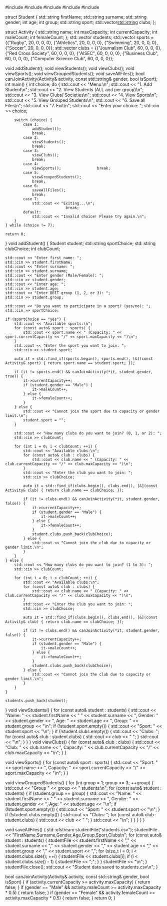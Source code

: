 #include <iostream>
#include <vector>
#include <string>
#include <fstream>
#include <algorithm>

struct Student {
    std::string firstName;
    std::string surname;
    std::string gender;
    int age;
    int group;
    std::string sport;
    std::vector<std::string> clubs;
};

struct Activity {
    std::string name;
    int maxCapacity;
    int currentCapacity;
    int maleCount;
    int femaleCount;
};
std::vector<Student> students;
std::vector<Activity> sports = {{"Rugby", 20, 0, 0, 0}, {"Athletics", 20, 0, 0, 0}, {"Swimming", 20, 0, 0, 0}, {"Soccer", 20, 0, 0, 0}};
std::vector<Activity> clubs = {{"Journalism Club", 60, 0, 0, 0}, {"Red Cross Society", 60, 0, 0, 0}, {"AISEC", 60, 0, 0, 0}, {"Business Club", 60, 0, 0, 0}, {"Computer Science Club", 60, 0, 0, 0}};

void addStudent();
void viewStudents();
void viewClubs();
void viewSports();
void viewGroupedStudents();
void saveAllFiles();
bool canJoinActivity(Activity& activity, const std::string& gender, bool isSport);
int main() {
    int choice;
    do {
        std::cout << "Menu:\n";
        std::cout << "1. Add Student\n";
        std::cout << "2. View Students (ALL and per group)\n";
        std::cout << "3. View Clubs/ Societies\n";
        std::cout << "4. View Sports\n";
        std::cout << "5. View Grouped Students\n";
        std::cout << "6. Save all Files\n";
        std::cout << "7. Exit\n";
        std::cout << "Enter your choice: ";
        std::cin >> choice;

        switch (choice) {
            case 1:
                addStudent();
                break;
            case 2:
                viewStudents();
                break;
            case 3:
                viewClubs();
                break;
            case 4:
                viewSports();                break;
            case 5:
                viewGroupedStudents();
                break;
            case 6:
                saveAllFiles();
                break;
            case 7:
                std::cout << "Exiting...\n";
                               break;
            default:
                std::cout << "Invalid choice! Please try again.\n";
        }
    } while (choice != 7);

    return 0;
}
void addStudent() {
    Student student;
    std::string sportChoice;
    std::string clubChoice;
    int clubCount;

    std::cout << "Enter first name: ";
    std::cin >> student.firstName;
    std::cout << "Enter surname: ";
    std::cin >> student.surname;
    std::cout << "Enter gender (Male/Female): ";
    std::cin >> student.gender;
    std::cout << "Enter age: ";
    std::cin >> student.age;
    std::cout << "Enter BBIT group (1, 2, or 3): ";
    std::cin >> student.group;

    std::cout << "Do you want to participate in a sport? (yes/no): ";
    std::cin >> sportChoice;

    if (sportChoice == "yes") {
        std::cout << "Available sports:\n";
        for (const auto& sport : sports) {
            std::cout << sport.name << " (Capacity: " << sport.currentCapacity << "/" << sport.maxCapacity << ")\n";
        }
        std::cout << "Enter the sport you want to join: ";
        std::cin >> student.sport;

        auto it = std::find_if(sports.begin(), sports.end(), [&](const Activity& sport) { return sport.name == student.sport; });

        if (it != sports.end() && canJoinActivity(*it, student.gender, true)) {
            it->currentCapacity++;
            if (student.gender == "Male") {
                it->maleCount++;
            } else {
                it->femaleCount++;
            }
        } else {
            std::cout << "Cannot join the sport due to capacity or gender limit.\n";
            student.sport = "";
        }

        std::cout << "How many clubs do you want to join? (0, 1, or 2): ";
        std::cin >> clubCount;

        for (int i = 0; i < clubCount; ++i) {
            std::cout << "Available clubs:\n";
            for (const auto& club : clubs) {
                std::cout << club.name << " (Capacity: " << club.currentCapacity << "/" << club.maxCapacity << ")\n";
            }
            std::cout << "Enter the club you want to join: ";
            std::cin >> clubChoice;

            auto it = std::find_if(clubs.begin(), clubs.end(), [&](const Activity& club) { return club.name == clubChoice; });

            if (it != clubs.end() && canJoinActivity(*it, student.gender, false)) {
                it->currentCapacity++;
                if (student.gender == "Male") {
                    it->maleCount++;
                } else {
                    it->femaleCount++;
                }
                student.clubs.push_back(clubChoice);
            } else {
                std::cout << "Cannot join the club due to capacity or gender limit.\n";
            }
        }
    } else {
        std::cout << "How many clubs do you want to join? (1 to 3): ";
        std::cin >> clubCount;

        for (int i = 0; i < clubCount; ++i) {
            std::cout << "Available clubs:\n";
            for (const auto& club : clubs) {
                std::cout << club.name << " (Capacity: " << club.currentCapacity << "/" << club.maxCapacity << ")\n";
            }
            std::cout << "Enter the club you want to join: ";
            std::cin >> clubChoice;

            auto it = std::find_if(clubs.begin(), clubs.end(), [&](const Activity& club) { return club.name == clubChoice; });

            if (it != clubs.end() && canJoinActivity(*it, student.gender, false)) {
                it->currentCapacity++;
                if (student.gender == "Male") {
                    it->maleCount++;
                } else {
                    it->femaleCount++;
                }
                student.clubs.push_back(clubChoice);
            } else {
                std::cout << "Cannot join the club due to capacity or gender limit.\n";
            }
        }
    }

    students.push_back(student);
}
void viewStudents() {
    for (const auto& student : students) {
        std::cout << "Name: " << student.firstName << " " << student.surname << ", Gender: " << student.gender << ", Age: " << student.age << ", Group: " << student.group << "\n";
        if (!student.sport.empty()) {
            std::cout << "Sport: " << student.sport << "\n";
        }
        if (!student.clubs.empty()) {
            std::cout << "Clubs: ";
            for (const auto& club : student.clubs) {
                std::cout << club << " ";
            }
            std::cout << "\n";
        }
    }
}
void viewClubs() {
    for (const auto& club : clubs) {
        std::cout << "Club: " << club.name << ", Capacity: " << club.currentCapacity << "/" << club.maxCapacity << "\n";
    }
}

void viewSports() {
    for (const auto& sport : sports) {
        std::cout << "Sport: " << sport.name << ", Capacity: " << sport.currentCapacity << "/" << sport.maxCapacity << "\n";
    }
}

void viewGroupedStudents() {
    for (int group = 1; group <= 3; ++group) {
        std::cout << "Group " << group << " students:\n";
        for (const auto& student : students) {
            if (student.group == group) {
                std::cout << "Name: " << student.firstName << " " << student.surname << ", Gender: " << student.gender << ", Age: " << student.age << "\n";
                if (!student.sport.empty()) {
                    std::cout << "Sport: " << student.sport << "\n";
                }
                if (!student.clubs.empty()) {
                    std::cout << "Clubs: ";
                    for (const auto& club : student.clubs) {
                        std::cout << club << " ";
                    }
                    std::cout << "\n";
                }
            }
        }
    }
}

void saveAllFiles() {
    std::ofstream studentFile("students.csv");
    studentFile << "FirstName,Surname,Gender,Age,Group,Sport,Clubs\n";
    for (const auto& student : students) {
        studentFile << student.firstName << "," << student.surname << "," << student.gender << "," << student.age << "," << student.group << "," << student.sport << ",";
        for (size_t i = 0; i < student.clubs.size(); ++i) {
            studentFile << student.clubs[i];
            if (i < student.clubs.size() - 1) {
                studentFile << ";";
            }
        }
        studentFile << "\n";
    }
    studentFile.close();
    std::cout << "Student data saved to students.csv\n";
}

bool canJoinActivity(Activity& activity, const std::string& gender, bool isSport) {
    if (activity.currentCapacity >= activity.maxCapacity) {
        return false;
    }
    if (gender == "Male" && activity.maleCount >= activity.maxCapacity * 0.5) {
        return false;
    }
    if (gender == "Female" && activity.femaleCount >= activity.maxCapacity * 0.5) {
        return false;
    }
    return 0;
}
